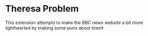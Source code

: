 Theresa Problem
=====

This extension attempts to make the BBC news website a bit more lighthearted by making some puns about brexit

